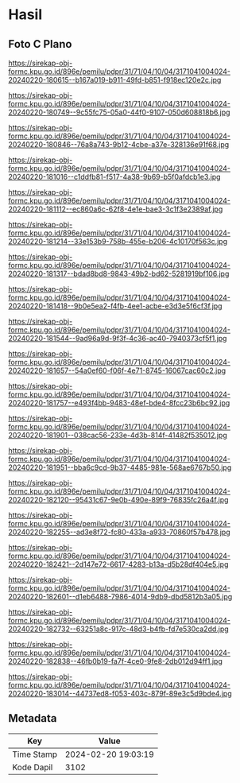 # Hasil

## Foto C Plano

https://sirekap-obj-formc.kpu.go.id/896e/pemilu/pdpr/31/71/04/10/04/3171041004024-20240220-180615--b167a019-b911-49fd-b851-f918ec120e2c.jpg

https://sirekap-obj-formc.kpu.go.id/896e/pemilu/pdpr/31/71/04/10/04/3171041004024-20240220-180749--9c55fc75-05a0-44f0-9107-050d608818b6.jpg

https://sirekap-obj-formc.kpu.go.id/896e/pemilu/pdpr/31/71/04/10/04/3171041004024-20240220-180846--76a8a743-9b12-4cbe-a37e-328136e91f68.jpg

https://sirekap-obj-formc.kpu.go.id/896e/pemilu/pdpr/31/71/04/10/04/3171041004024-20240220-181016--c1ddfb81-f517-4a38-9b69-b5f0afdcb1e3.jpg

https://sirekap-obj-formc.kpu.go.id/896e/pemilu/pdpr/31/71/04/10/04/3171041004024-20240220-181112--ec860a6c-62f8-4e1e-bae3-3c1f3e2389af.jpg

https://sirekap-obj-formc.kpu.go.id/896e/pemilu/pdpr/31/71/04/10/04/3171041004024-20240220-181214--33e153b9-758b-455e-b206-4c10170f563c.jpg

https://sirekap-obj-formc.kpu.go.id/896e/pemilu/pdpr/31/71/04/10/04/3171041004024-20240220-181317--bdad8bd8-9843-49b2-bd62-5281919bf106.jpg

https://sirekap-obj-formc.kpu.go.id/896e/pemilu/pdpr/31/71/04/10/04/3171041004024-20240220-181418--9b0e5ea2-f4fb-4ee1-acbe-e3d3e5f6cf3f.jpg

https://sirekap-obj-formc.kpu.go.id/896e/pemilu/pdpr/31/71/04/10/04/3171041004024-20240220-181544--9ad96a9d-9f3f-4c36-ac40-7940373cf5f1.jpg

https://sirekap-obj-formc.kpu.go.id/896e/pemilu/pdpr/31/71/04/10/04/3171041004024-20240220-181657--54a0ef60-f06f-4e71-8745-16067cac60c2.jpg

https://sirekap-obj-formc.kpu.go.id/896e/pemilu/pdpr/31/71/04/10/04/3171041004024-20240220-181757--e493f4bb-9483-48ef-bde4-8fcc23b6bc92.jpg

https://sirekap-obj-formc.kpu.go.id/896e/pemilu/pdpr/31/71/04/10/04/3171041004024-20240220-181901--038cac56-233e-4d3b-814f-41482f535012.jpg

https://sirekap-obj-formc.kpu.go.id/896e/pemilu/pdpr/31/71/04/10/04/3171041004024-20240220-181951--bba6c9cd-9b37-4485-981e-568ae6767b50.jpg

https://sirekap-obj-formc.kpu.go.id/896e/pemilu/pdpr/31/71/04/10/04/3171041004024-20240220-182120--95431c67-9e0b-490e-89f9-76835fc26a4f.jpg

https://sirekap-obj-formc.kpu.go.id/896e/pemilu/pdpr/31/71/04/10/04/3171041004024-20240220-182255--ad3e8f72-fc80-433a-a933-70860f57b478.jpg

https://sirekap-obj-formc.kpu.go.id/896e/pemilu/pdpr/31/71/04/10/04/3171041004024-20240220-182421--2d147e72-6617-4283-b13a-d5b28df404e5.jpg

https://sirekap-obj-formc.kpu.go.id/896e/pemilu/pdpr/31/71/04/10/04/3171041004024-20240220-182601--d1eb6488-7986-4014-9db9-dbd5812b3a05.jpg

https://sirekap-obj-formc.kpu.go.id/896e/pemilu/pdpr/31/71/04/10/04/3171041004024-20240220-182732--63251a8c-917c-48d3-b4fb-fd7e530ca2dd.jpg

https://sirekap-obj-formc.kpu.go.id/896e/pemilu/pdpr/31/71/04/10/04/3171041004024-20240220-182838--46fb0b19-fa7f-4ce0-9fe8-2db012d94ff1.jpg

https://sirekap-obj-formc.kpu.go.id/896e/pemilu/pdpr/31/71/04/10/04/3171041004024-20240220-183014--44737ed8-f053-403c-879f-89e3c5d9bde4.jpg


## Metadata

| Key        | Value               |
| ---------- | ------------------- |
| Time Stamp | 2024-02-20 19:03:19 |
| Kode Dapil | 3102                |



